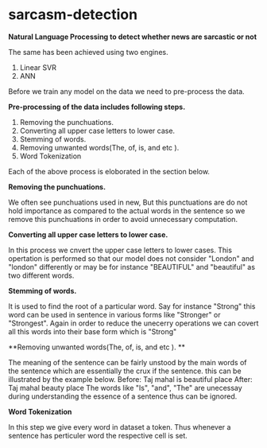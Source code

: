 # sarcasm-detection
**Natural Language Processing to detect whether news are sarcastic or not**

The same has been achieved using two engines.
1. Linear SVR 
2. ANN

Before we train any model on the data we need to pre-process the data. 

**Pre-processing of the data includes following steps.**
1. Removing the punchuations. 
2. Converting all upper case letters to lower case.
3. Stemming of words. 
4. Removing unwanted words(The, of, is, and etc ). 
5. Word Tokenization

Each of the above process is eloborated in the section below. 

**Removing the punchuations.**

We often see punchuations used in new, But this punctuations are do not hold importance as compared to the actual words in the sentence so we remove this punchuations in order to avoid unnecessary computation. 

**Converting all upper case letters to lower case.**

In this process we cnvert the upper case letters to lower cases. This opertation is performed so that our model does not consider "London" and "london" differently or may be for instance "BEAUTIFUL" and "beautiful" as two different words. 

**Stemming of words.**

It is used to find the root of a particular word. Say for instance "Strong" this word can be used in sentence in various forms like "Stronger" or "Strongest". Again in order to reduce the unecerry operations we can covert all this words into their base form which is "Strong" 

**Removing unwanted words(The, of, is, and etc ). **

The meaning of the sentence can be fairly unstood by the main words of the sentence which are essentially the crux if the sentence. this can be illustrated by the example below. 
Before:  Taj mahal is beautiful place
After:   Taj mahal beauty place
The words like "Is", "and", "The" are unecessay during understanding the essence of a sentence thus can be ignored. 

**Word Tokenization**

In this step we give every word in dataset a token. Thus whenever a sentence has perticuler word the respective cell is set. 

